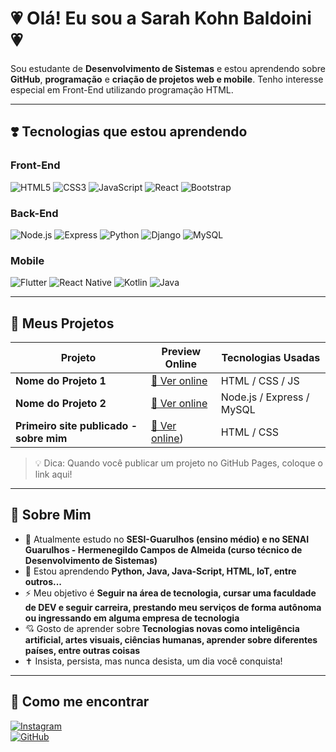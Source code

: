 # 💗 Olá! Eu sou a Sarah Kohn Baldoini 💗

Sou estudante de **Desenvolvimento de Sistemas** e estou aprendendo sobre **GitHub**, **programação** e **criação de projetos web e mobile**. Tenho interesse especial em Front-End utilizando programação HTML.

---

## ❣️ Tecnologias que estou aprendendo

### Front-End
![HTML5](https://img.shields.io/badge/-HTML5-E34F26?style=flat-square&logo=html5&logoColor=white)
![CSS3](https://img.shields.io/badge/-CSS3-1572B6?style=flat-square&logo=css3)
![JavaScript](https://img.shields.io/badge/-JavaScript-F7DF1E?style=flat-square&logo=javascript&logoColor=black)
![React](https://img.shields.io/badge/-React-61DAFB?style=flat-square&logo=react&logoColor=black)
![Bootstrap](https://img.shields.io/badge/-Bootstrap-7952B3?style=flat-square&logo=bootstrap&logoColor=white)

### Back-End
![Node.js](https://img.shields.io/badge/-Node.js-339933?style=flat-square&logo=node.js&logoColor=white)
![Express](https://img.shields.io/badge/-Express-000000?style=flat-square&logo=express&logoColor=white)
![Python](https://img.shields.io/badge/-Python-3776AB?style=flat-square&logo=python&logoColor=white)
![Django](https://img.shields.io/badge/-Django-092E20?style=flat-square&logo=django&logoColor=white)
![MySQL](https://img.shields.io/badge/-MySQL-4479A1?style=flat-square&logo=mysql&logoColor=white)

### Mobile
![Flutter](https://img.shields.io/badge/-Flutter-02569B?style=flat-square&logo=flutter&logoColor=white)
![React Native](https://img.shields.io/badge/-React_Native-61DAFB?style=flat-square&logo=react&logoColor=black)
![Kotlin](https://img.shields.io/badge/-Kotlin-0095D5?style=flat-square&logo=kotlin&logoColor=white)
![Java](https://img.shields.io/badge/-Java-007396?style=flat-square&logo=java&logoColor=white)

---

## 💯 Meus Projetos

| Projeto               | Preview Online                        | Tecnologias Usadas        |
|-----------------------|-------------------------------------|--------------------------|
| **Nome do Projeto 1** | [🔗 Ver online](https://seu-link.com) | HTML / CSS / JS          |
| **Nome do Projeto 2** | [🔗 Ver online](https://seu-link.com) | Node.js / Express / MySQL|
| **Primeiro site publicado - sobre mim** | [🔗 Ver online](https://github.com/SarahKohnB/meuperfil-instagram)) | HTML / CSS |

> 💡 Dica: Quando você publicar um projeto no GitHub Pages, coloque o link aqui!

---

## 🤩 Sobre Mim

- 💫 Atualmente estudo no **SESI-Guarulhos (ensino médio) e no SENAI Guarulhos - Hermenegildo Campos de Almeida (curso técnico de Desenvolvimento de Sistemas)**
- 💌 Estou aprendendo **Python, Java, Java-Script, HTML, IoT, entre outros...**
- ⚡ Meu objetivo é **Seguir na área de tecnologia, cursar uma faculdade de DEV e seguir carreira, prestando meu serviços de forma autônoma ou ingressando em alguma empresa de tecnologia**
- 💘 Gosto de aprender sobre **Tecnologias novas como inteligência artificial, artes visuais, ciências humanas, aprender sobre diferentes países, entre outras coisas**
- ✝ Insista, persista, mas nunca desista, um dia você conquista!

---

## 🥀 Como me encontrar

[![Instagram](https://img.shields.io/badge/-Instagram-E4405F?style=flat-square&logo=instagram&logoColor=white)](https://www.instagram.com/sarahkohnb/?next=%2F)  
[![GitHub](https://img.shields.io/badge/-GitHub-181717?style=flat-square&logo=github&logoColor=white)](https://github.com/SarahKohnB)

